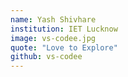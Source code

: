 ```yaml
---
name: Yash Shivhare
institution: IET Lucknow
image: vs-codee.jpg
quote: "Love to Explore"
github: vs-codee
---
```

